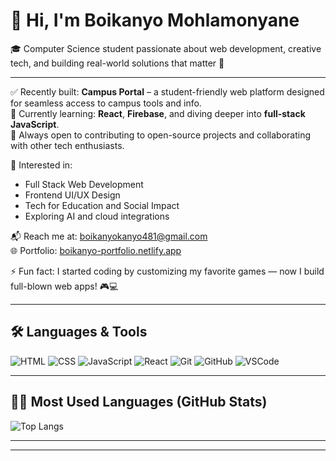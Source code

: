 # 👋 Hi, I'm Boikanyo Mohlamonyane

🎓 Computer Science student passionate about web development, creative tech, and building real-world solutions that matter 🚀

---

✅ Recently built: **Campus Portal** – a student-friendly web platform designed for seamless access to campus tools and info.  
🧠 Currently learning: **React**, **Firebase**, and diving deeper into **full-stack JavaScript**.  
🌟 Always open to contributing to open-source projects and collaborating with other tech enthusiasts.  

💼 Interested in:  
- Full Stack Web Development  
- Frontend UI/UX Design  
- Tech for Education and Social Impact  
- Exploring AI and cloud integrations  

📬 Reach me at: [boikanyokanyo481@gmail.com](mailto:boikanyokanyo481@gmail.com)  
🌐 Portfolio: [boikanyo-portfolio.netlify.app](https://boikanyo-portfolio.netlify.app)

⚡ Fun fact: I started coding by customizing my favorite games — now I build full-blown web apps! 🎮💻  

---

## 🛠️ Languages & Tools
![HTML](https://img.shields.io/badge/HTML5-E34F26?style=for-the-badge&logo=html5&logoColor=white)
![CSS](https://img.shields.io/badge/CSS3-1572B6?style=for-the-badge&logo=css3&logoColor=white)
![JavaScript](https://img.shields.io/badge/JavaScript-F7DF1E?style=for-the-badge&logo=javascript&logoColor=black)
![React](https://img.shields.io/badge/React-20232A?style=for-the-badge&logo=react&logoColor=61DAFB)
![Git](https://img.shields.io/badge/Git-F05032?style=for-the-badge&logo=git&logoColor=white)
![GitHub](https://img.shields.io/badge/GitHub-181717?style=for-the-badge&logo=github&logoColor=white)
![VSCode](https://img.shields.io/badge/VS_Code-007ACC?style=for-the-badge&logo=visual-studio-code&logoColor=white)

---

## 🧑‍💻 Most Used Languages (GitHub Stats)
![Top Langs](https://github-readme-stats.vercel.app/api/top-langs/?username=Boikanyo-Mohlamonyane&layout=compact&theme=tokyonight)

---

---

<!---
Boikanyo-Mohlamonyane/Boikanyo-Mohlamonyane is a ✨ special ✨ repository because its `README.md` (this file) appears on your GitHub profile.
--->
